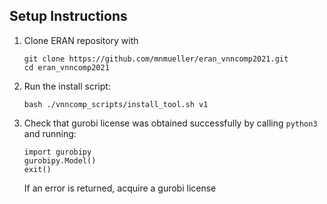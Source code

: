 ## Setup Instructions
1) Clone ERAN repository with
    ```
    git clone https://github.com/mnmueller/eran_vnncomp2021.git
    cd eran_vnncomp2021
    ```
2) Run the install script:
   ```
   bash ./vnncomp_scripts/install_tool.sh v1
   ```
3) Check that gurobi license was obtained successfully by calling `python3` and running:
    ```
    import gurobipy
    gurobipy.Model()
    exit()
    ```
   If an error is returned, acquire a gurobi license